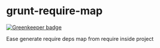 grunt-require-map
=================

[![Greenkeeper badge](https://badges.greenkeeper.io/gabrielmancini/grunt-require-map.svg)](https://greenkeeper.io/)

Ease generate require deps map from require inside project
